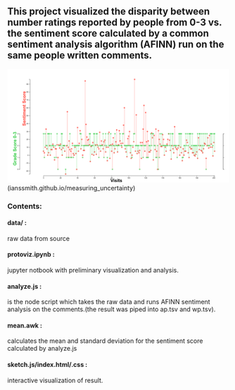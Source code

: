 ## This project visualized the disparity between number ratings reported by people from 0-3 vs. the sentiment score calculated by a common sentiment analysis algorithm (AFINN) run on the same people written comments.

![alt text](measuring_uncertainty.png "The grade scores(green) are overlayed with the sentiment scores(red) with their mean values matching. The subsequent steps in grade score are aligned with the standard deviation steps of the sentiment scores")(ianssmith.github.io/measuring_uncertainty)


### Contents:
#### data/ :
 raw data from source

#### protoviz.ipynb :
 jupyter notbook with preliminary visualization and analysis.

#### analyze.js : 
 is the node script which takes the raw data and runs AFINN sentiment analysis on the comments.(the result was piped into ap.tsv and wp.tsv).

#### mean.awk :
 calculates the mean and standard deviation for the sentiment score calculated by analyze.js

#### sketch.js/index.html/.css :
 interactive visualization of result.
